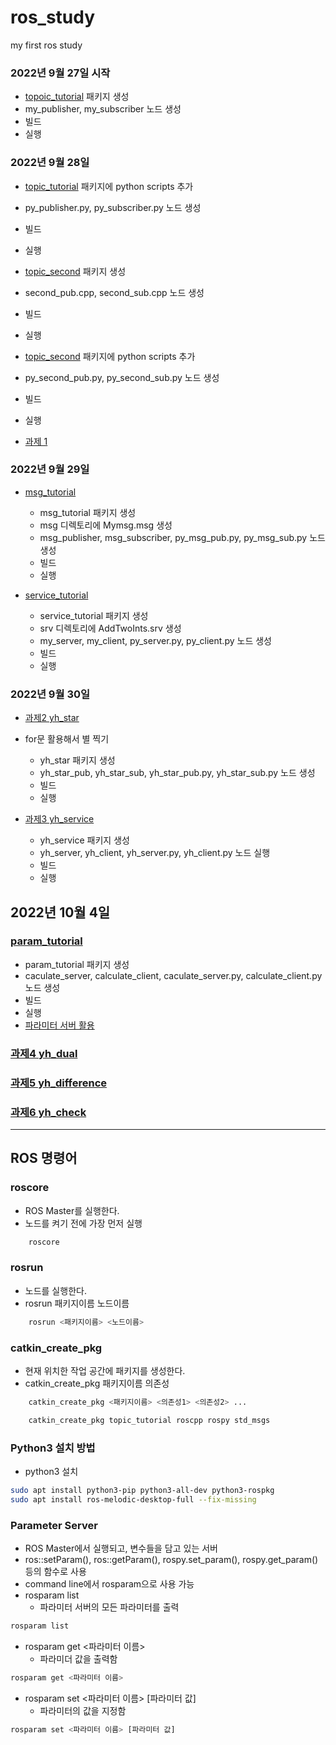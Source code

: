 # ros_study
my first ros study

### 2022년 9월 27일 시작
- [topoic_tutorial](./topic_tutorial) 패키지 생성
- my_publisher, my_subscriber 노드 생성
- 빌드
- 실행

### 2022년 9월 28일
- [topic_tutorial](./topic_tutorial) 패키지에 python scripts 추가
- py_publisher.py, py_subscriber.py 노드 생성
- 빌드
- 실행

- [topic_second](./topic_second) 패키지 생성
- second_pub.cpp, second_sub.cpp 노드 생성
- 빌드
- 실행

- [topic_second](./topic_second) 패키지에 python scripts 추가
- py_second_pub.py, py_second_sub.py 노드 생성
- 빌드
- 실행

- [과제 1](./topic_test)

### 2022년 9월 29일
- [msg_tutorial](./msg_tutorial)
    - msg_tutorial 패키지 생성
    - msg 디렉토리에 Mymsg.msg 생성
    - msg_publisher, msg_subscriber, py_msg_pub.py, py_msg_sub.py 노드 생성
    - 빌드 
    - 실행

- [service_tutorial](./service_tutorial)
    - service_tutorial 패키지 생성
    - srv 디렉토리에 AddTwoInts.srv 생성
    - my_server, my_client, py_server.py, py_client.py 노드 생성
    - 빌드 
    - 실행


### 2022년 9월 30일
- [과제2 yh_star](./yh_star)
- for문 활용해서 별 찍기
    - yh_star 패키지 생성
    - yh_star_pub, yh_star_sub, yh_star_pub.py, yh_star_sub.py 노드 생성
    - 빌드 
    - 실행  

- [과제3 yh_service](./yh_service)
    - yh_service 패키지 생성
    - yh_server, yh_client, yh_server.py, yh_client.py 노드 실행 
    - 빌드
    - 실행


## 2022년 10월 4일
### [param_tutorial](./param_tutorial)
-  param_tutorial 패키지 생성
- caculate_server, calculate_client, caculate_server.py, calculate_client.py 노드 생성
- 빌드
- 실행
- [파라미터 서버 활용](#parameter-server)

### [과제4 yh_dual](./yh_dual)
### [과제5 yh_difference](./yh_difference)
### [과제6 yh_check](./yh_check)

---

## ROS 명령어
### roscore
- ROS Master를 실행한다.
- 노드를 켜기 전에 가장 먼저 실행
```bash
    roscore
```

### rosrun
- 노드를 실행한다.
- rosrun 패키지이름 노드이름
```bash
    rosrun <패키지이름> <노드이름>
```

### catkin_create_pkg
- 현재 위치한 작업 공간에 패키지를 생성한다.
- catkin_create_pkg 패키지이름 의존성
```bash
    catkin_create_pkg <패키지이름> <의존성1> <의존성2> ...
```

```bash
    catkin_create_pkg topic_tutorial roscpp rospy std_msgs
```

### Python3 설치 방법
- python3 설치
```bash
sudo apt install python3-pip python3-all-dev python3-rospkg
sudo apt install ros-melodic-desktop-full --fix-missing
```


### Parameter Server
- ROS Master에서 실행되고, 변수들을 담고 있는 서버
- ros::setParam(), ros::getParam(), rospy.set_param(), rospy.get_param() 등의 함수로 사용
- command line에서 rosparam으로 사용 가능
- rosparam list
    - 파라미터 서버의 모든 파라미터를 출력
```bash
rosparam list
```

- rosparam get <파라미터 이름>
    - 파라미더 값을 출력함
```bash
rosparam get <파라미터 이름>
```

- rosparam set <파라미터 이름> [파라미터 값]
    - 파라미터의 값을 지정함
```bash
rosparam set <파라미터 이름> [파라미터 값]
```